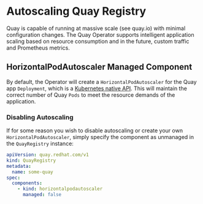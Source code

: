 # Autoscaling Quay Registry

Quay is capable of running at massive scale (see quay.io) with minimal configuration changes. The Quay Operator supports intelligent application scaling based on resource consumption and in the future, custom traffic and Prometheus metrics.

## HorizontalPodAutoscaler Managed Component

By default, the Operator will create a `HorizontalPodAutoscaler` for the Quay app `Deployment`, which is a [Kubernetes native API](https://kubernetes.io/docs/tasks/run-application/horizontal-pod-autoscale/). This will maintain the correct number of Quay `Pods` to meet the resource demands of the application.

### Disabling Autoscaling

If for some reason you wish to disable autoscaling or create your own `HorizontalPodAutoscaler`, simply specify the component as unmanaged in the `QuayRegistry` instance:

```yaml
apiVersion: quay.redhat.com/v1
kind: QuayRegistry
metadata:
  name: some-quay
spec:
  components:
    - kind: horizontalpodautoscaler
      managed: false
```
